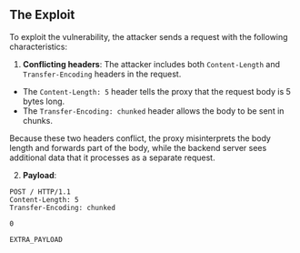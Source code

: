 
## The Exploit

To exploit the vulnerability, the attacker sends a request with the following characteristics:
1. **Conflicting headers**: The attacker includes both `Content-Length` and `Transfer-Encoding` headers in the request.
 - The `Content-Length: 5` header tells the proxy that the request body is 5 bytes long.
 - The `Transfer-Encoding: chunked` header allows the body to be sent in chunks.
 
 Because these two headers conflict, the proxy misinterprets the body length and forwards part of the body, while the backend server sees additional data that it processes as a separate request.

2. **Payload**: 
 ```plaintext
 POST / HTTP/1.1
 Content-Length: 5
 Transfer-Encoding: chunked

 0

 EXTRA_PAYLOAD
